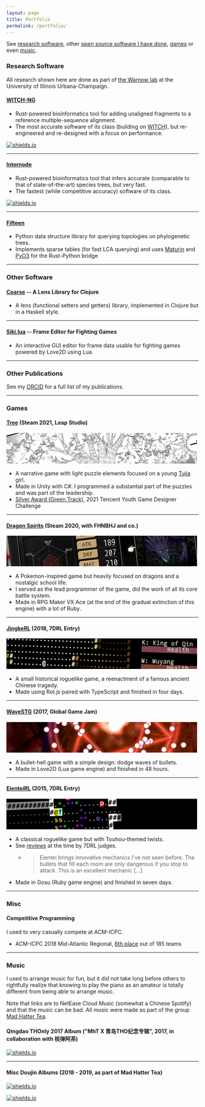 ```yaml
---
layout: page
title: Portfolio
permalink: /portfolio/
---
```


See [research software](#research-software), other [open source software I have done](#other-software), [games](#games) or even [music](#music).

### Research Software

All research shown here are done as part of [the Warnow lab](http://tandy.cs.illinois.edu/) at the University of Illinois Urbana-Champaign.

#### [WITCH-NG](https://github.com/RuneBlaze/WITCH-NG)

 - Rust-powered bioinformatics tool for adding unaligned fragments to a reference multiple-sequence alignment.
 - The most accurate software of its class (building on [WITCH](https://github.com/c5shen/WITCH)), but re-engineered and re-designed with a focus on performance.

[![shields.io](https://img.shields.io/badge/research_paper-bioRxiv_preprint-teal?style=flat-square)](https://www.biorxiv.org/content/10.1101/2022.08.08.503232v1)

-----

#### [Internode](https://github.com/RuneBlaze/internode)

 - Rust-powered bioinformatics tool that infers accurate (comparable to that of state-of-the-art) species trees, but very fast.
 - The fastest (while competitive accuracy) software of its class.

[![shields.io](https://img.shields.io/badge/research_paper-bioRxiv_preprint-teal?style=flat-square)](https://www.biorxiv.org/content/10.1101/2022.05.24.493312v1)


-----

#### [Fifteen](https://github.com/RuneBlaze/fifteen)

 - Python data structure library for querying topologies on phylogenetic trees.
 - Implements sparse tables (for fast LCA querying) and uses [Maturin](https://github.com/PyO3/maturin) and [PyO3](https://pyo3.rs/v0.16.4/) for the Rust-Python bridge

-----

### Other Software

#### [Coarse](https://github.com/RuneBlaze/coarse) -- A Lens Library for Clojure

 - A lens (functional setters and getters) library, implemented in Clojure but in a Haskell style.

-----

#### [Siki.lua](https://github.com/BakaBBQ/siki.lua) -- Frame Editor for Fighting Games

 - An interactive GUI editor for frame data usable for fighting games powered by Love2D using Lua.

-----

### Other Publications

See my [ORCID](https://orcid.org/0000-0002-4210-8269) for a full list of my publications.

-----

### Games

#### [Tree](https://store.steampowered.com/app/1811630/_Tree/) (Steam 2021, Leap Studio)
<img src="/assets/images/banners/tree.png" alt="Tree"/>

- A narrative game with light puzzle elements focused on a young [Tujia](https://en.wikipedia.org/wiki/Tujia_people) girl.
- Made in Unity with C#. I programmed a substantial part of the puzzles and was part of the leadership.
- [Silver Award (Green Track)](https://gameinstitute-qq-com.translate.goog/yxds-2021/works/101910?_x_tr_sl=auto&_x_tr_tl=en&_x_tr_hl=en&_x_tr_pto=wapp), 2021 Tencent Youth Game Designer Challenge 

----

#### [Dragon Spirits](https://store.steampowered.com/app/1074190/Dragon_Spirits/) (Steam 2020, with FHNBHJ and co.)
<img src="/assets/images/banners/dragonspirits.png" alt="Dragon Spirits"/>

- A Pokemon-inspired game but heavily focused on dragons and a nostalgic school life.
- I served as the lead programmer of the game, did the work of all its core battle system.
- Made in RPG Maker VX Ace (at the end of the gradual extinction of this engine) with a lot of Ruby.

----

#### [JingkeRL](https://ceremonial.itch.io/jingkerl) (2018, 7DRL Entry)
<img src="/assets/images/banners/jingkerl.png" alt="JingkeRL"/>

- A small historical roguelike game, a reenactment of a famous ancient Chinese tragedy.
- Made using Rot.js paired with TypeScript and finished in four days.

----

#### [WaveSTG](https://globalgamejam.org/2017/games/wavestg) (2017, Global Game Jam)
<img src="/assets/images/banners/wavestg.png" alt="WaveSTG"/>

 - A bullet-hell game with a simple design: dodge waves of bullets.
 - Made in Love2D (Lua game engine) and finished in 48 hours.

----

#### [EienteiRL](http://roguebasin.com/index.php/EienteiRL) (2015, 7DRL Entry)
<img src="/assets/images/banners/eienteirl.png" alt="EienteiRL"/>

 - A classical roguelike game but with Touhou-themed twists.
 - See [reviews](https://roguetemple.com/7drl/2015/) at the time by 7DRL judges.
   - > Eientei brings innovative mechanics I've not seen before. The bullets that fill each room are only dangerous if you stop to attack. This is an excellent mechanic [...]
 - Made in Gosu (Ruby game engine) and finished in seven days.

------

### Misc

#### Competitive Programming

I used to very casually compete at ACM-ICPC.

 - ACM-ICPC 2018 Mid-Atlantic Regional, [6th place](https://mausa18.kattis.com/contests/mausa18/standings) out of 185 teams

----

### Music

I used to arrange music for fun, but it did not take long before others to rightfully realize
that knowing to play the piano as an amateur is totally different from being able to arrange music.

Note that links are to NetEase Cloud Music (somewhat a Chinese Spotify) and that the music
can be bad. All music were made as part of the group [Mad Hatter Tea](https://en.touhouwiki.net/wiki/%E7%96%AF%E5%B8%BD%E5%AD%90%E8%8C%B6%E4%BC%9A).

#### Qingdao THOnly 2017 Album ("MhT X 青岛THO纪念专辑", 2017, in collaboration with 核弹阿茶)

[![shields.io](https://img.shields.io/badge/%E2%99%AB_listen_online-netease_cloud_music-red?style=for-the-badge)](https://music.163.com/#/album?id=73915857)

------

#### Misc Doujin Albums (2018 - 2019, as part of Mad Hatter Tea)

[![shields.io](https://img.shields.io/badge/%E2%99%AB_listen_online-netease_cloud_music-red?style=for-the-badge)](https://music.163.com/#/song?id=1822819593)


[![shields.io](https://img.shields.io/badge/%E2%99%AB_listen_online-netease_cloud_music-red?style=for-the-badge)](https://music.163.com/#/song?id=1822832248)
